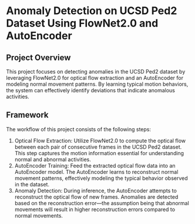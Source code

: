 # Anomaly Detection on UCSD Ped2 Dataset Using FlowNet2.0 and AutoEncoder

## Project Overview
This project focuses on detecting anomalies in the UCSD Ped2 dataset by leveraging FlowNet2.0 for optical flow extraction and an AutoEncoder for modeling normal movement patterns. By learning typical motion behaviors, the system can effectively identify deviations that indicate anomalous activities.

## Framework
The workflow of this project consists of the following steps:
1. Optical Flow Extraction:
Utilize FlowNet2.0 to compute the optical flow between each pair of consecutive frames in the UCSD Ped2 dataset. This step captures the motion information essential for understanding normal and abnormal activities.
2. AutoEncoder Training:
Feed the extracted optical flow data into an AutoEncoder model. The AutoEncoder learns to reconstruct normal movement patterns, effectively modeling the typical behavior observed in the dataset.
3. Anomaly Detection:
During inference, the AutoEncoder attempts to reconstruct the optical flow of new frames. Anomalies are detected based on the reconstruction error—the assumption being that abnormal movements will result in higher reconstruction errors compared to normal movements.
